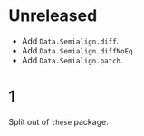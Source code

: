 # Unreleased

* Add `Data.Semialign.diff`.
* Add `Data.Semialign.diffNoEq`.
* Add `Data.Semialign.patch`.

# 1

Split out of `these` package.

